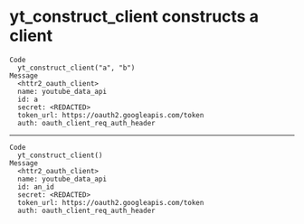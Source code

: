 # yt_construct_client constructs a client

    Code
      yt_construct_client("a", "b")
    Message
      <httr2_oauth_client>
      name: youtube_data_api
      id: a
      secret: <REDACTED>
      token_url: https://oauth2.googleapis.com/token
      auth: oauth_client_req_auth_header

---

    Code
      yt_construct_client()
    Message
      <httr2_oauth_client>
      name: youtube_data_api
      id: an_id
      secret: <REDACTED>
      token_url: https://oauth2.googleapis.com/token
      auth: oauth_client_req_auth_header


